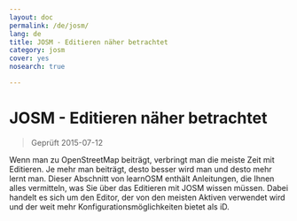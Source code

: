 ```yaml
---
layout: doc
permalink: /de/josm/
lang: de
title: JOSM - Editieren näher betrachtet
category: josm
cover: yes
nosearch: true

---
```


JOSM - Editieren näher betrachtet
================

> Geprüft 2015-07-12  

Wenn man zu OpenStreetMap beiträgt, verbringt man die meiste Zeit mit Editieren. Je mehr man 
beiträgt, desto besser wird man und desto mehr lernt man. Dieser Abschnitt von learnOSM 
enthält Anleitungen, die Ihnen alles vermitteln, was Sie über das Editieren mit JOSM wissen müssen. Dabei handelt es sich um den Editor, der von den meisten Aktiven verwendet wird und der weit mehr Konfigurationsmöglichkeiten bietet als iD.
